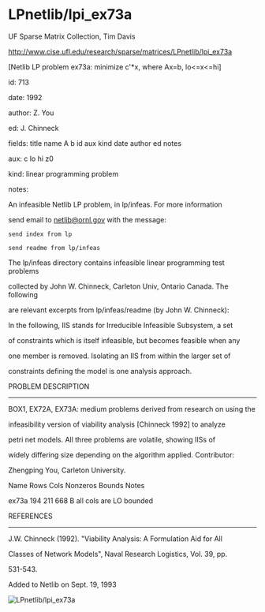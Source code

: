# LPnetlib/lpi_ex73a

 UF Sparse Matrix Collection, Tim Davis

 http://www.cise.ufl.edu/research/sparse/matrices/LPnetlib/lpi_ex73a

 [Netlib LP problem ex73a: minimize c'*x, where Ax=b, lo<=x<=hi]

 id: 713

 date: 1992

 author: Z. You

 ed: J. Chinneck

 fields: title name A b id aux kind date author ed notes

 aux: c lo hi z0

 kind: linear programming problem

 notes:

 An infeasible Netlib LP problem, in lp/infeas.  For more information        

 send email to netlib@ornl.gov with the message:                             

                                                                             

 	send index from lp                                                         

 	send readme from lp/infeas                                                 

                                                                             

 The lp/infeas directory contains infeasible linear programming test problems

 collected by John W. Chinneck, Carleton Univ, Ontario Canada.  The following

 are relevant excerpts from lp/infeas/readme (by John W. Chinneck):          

                                                                             

 In the following, IIS stands for Irreducible Infeasible Subsystem, a set    

 of constraints which is itself infeasible, but becomes feasible when any    

 one member is removed.  Isolating an IIS from within the larger set of      

 constraints defining the model is one analysis approach.                    

                                                                             

 PROBLEM DESCRIPTION                                                         

 -------------------                                                         

                                                                             

 BOX1, EX72A, EX73A:  medium problems derived from research on using the     

 infeasibility version of viability analysis [Chinneck 1992] to analyze      

 petri net models.  All three problems are volatile, showing IISs of         

 widely differing size depending on the algorithm applied.  Contributor:     

 Zhengping You, Carleton University.                                         

                                                                             

 Name       Rows   Cols   Nonzeros Bounds      Notes                         

 ex73a       194    211      668   B            all cols are LO bounded      

                                                                             

 REFERENCES                                                                  

 ----------                                                                  

                                                                             

 J.W.  Chinneck (1992).  "Viability Analysis:  A Formulation Aid for All     

 Classes of Network Models", Naval Research Logistics, Vol.  39, pp.         

 531-543.                                                                    

                                                                             

 Added to Netlib on Sept. 19, 1993                                           

                                                                             

![LPnetlib/lpi_ex73a](http://yifanhu.net/GALLERY/GRAPHS/GIF_SMALL/LPnetlib@lpi_ex73a.gif)
